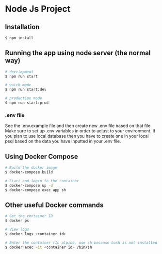 # Node Js Project 

## Installation

```bash
$ npm install
```

## Running the app using node server (the normal way)

```bash
# development
$ npm run start

# watch mode
$ npm run start:dev

# production mode
$ npm run start:prod
```
### .env file
See the .env.example file and then create new .env file based on that file.
Make sure to set up .env variables in order to adjust to your environment. 
If you plan to use local database then you have to create one in your local psql based on the data you have inputted in your .env file.

## Using Docker Compose

```sh
# Build the docker image
$ docker-compose build

# Start and login to the container
$ docker-compose up -d
$ docker-compose exec app sh
```

## Other useful Docker commands

```sh
# Get the container ID
$ docker ps

# View logs
$ docker logs <container id>

# Enter the container (In alpine, use sh because bash is not installed by default)
$ docker exec -it <container id> /bin/sh

```

